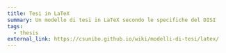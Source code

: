 ```yaml
---
title: Tesi in LaTeX
summary: Un modello di tesi in LaTeX secondo le specifiche del DISI
tags:
  - thesis
external_link: https://csunibo.github.io/wiki/modelli-di-tesi/latex/
---
```

